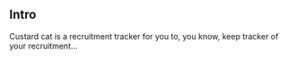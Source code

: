 ## Intro

Custard cat is a recruitment tracker for you to, you know, keep tracker of your recruitment...